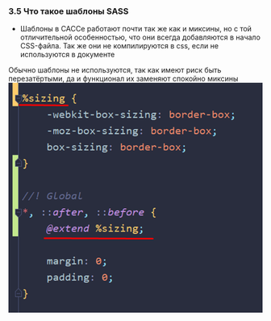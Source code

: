 ### **3.5 Что такое шаблоны SASS**

- Шаблоны в САССе работают почти так же как и миксины, но с той отличительной особенностью, что они всегда добавляются в начало CSS-файла. Так же они не компилируются в css, если не используются в документе

Обычно шаблоны не используются, так как имеют риск быть перезатёртыми, да и функционал их заменяют спокойно миксины
![](_png/Pasted%20image%2020220908090049.png)